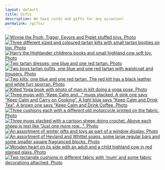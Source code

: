 ```yaml
---
layout: default
title: Gifts
description: We have cards and gifts for any occasion!
permalink: /gifts/
---
```


<div class ="image-gallery gallery-flex gallery-columns-three">
  <div class="gallery-item">
    <a href="/assets/images/gifts/classic-pooh-stuffed-toys.jpg" title="Classic Pooh stuffed toys" target="_blank">
      <img src="/assets/thumbs/classic-pooh-stuffed-toys.jpg" alt="Winnie the Pooh, Tigger, Eeyore and Piglet stuffed toys. Photo" class="img-gallery">
    </a>
  </div>
  <div class="gallery-item">
    <a href="/assets/images/gifts/baby-kilts-and-tartan-booties.jpg" title="Baby and girls kilts and tartan booties" target="_blank">
      <img src="/assets/thumbs/baby-kilts-and-tartan-booties.jpg" alt="Three different sized and coloured tartan kilts with small tartan booties on top. Photo" class="img-gallery">
    </a>
  </div>
  <div class="gallery-item">
    <a href="/assets/images/gifts/harry-highlander-childrens-books.jpg" title="Harry the Highlander childrens books" target="_blank">
      <img src="/assets/thumbs/harry-highlander-childrens-books.jpg" alt="Harry the Highlander childrens books and small highland cow soft toy. Photo" class="img-gallery">
    </a>
  </div>
  <div class="gallery-item">
    <a href="/assets/images/gifts/girls-tartan-dresses.jpg" title="Girls tartan dresses" target="_blank">
      <img src="/assets/thumbs/girls-tartan-dresses.jpg" alt="Two tartan dresses; one blue and one red tartan. Photo" class="img-gallery">
    </a>
  </div>
  <div class="gallery-item">
    <a href="/assets/images/gifts/boys-tartan-outfit.jpg" title="Boys tartan outfits" target="_blank">
      <img src="/assets/thumbs/boys-tartan-outfit.jpg" alt="Two boys tartan oufits, one blue and one red tartan with waistcoat and trousers. Photo" class="img-gallery">
    </a>
  </div>
  <div class="gallery-item">
    <a href="/assets/images/gifts/boys-kilts.jpg" title="Boys kilts and sporran" target="_blank">
      <img src="/assets/thumbs/boys-kilts.jpg" alt="Two kilts; one blue and one red tartan. The red kilt has a black leather and white furr sporran. Photo" class="img-gallery">
    </a>
  </div>
  <div class="gallery-item">
    <a href="/assets/images/gifts/kilted-yoga-picture-book.jpg" title="Kilted Yoga: Kilted Laid Bare book" target="_blank">
      <img src="/assets/thumbs/kilted-yoga-picture-book.jpg" alt="Kilted Yoga book with photo of man in kilt doing a yoga pose. Photo" class="img-gallery">
    </a>
  </div>
  <div class="gallery-item">
    <a href="/assets/images/gifts/keep-calm-mugs.jpg" title="Keep Calm and Carry On mugs" target="_blank">
      <img src="/assets/thumbs/keep-calm-mugs.jpg" alt="Three mugs with “Keep Calm and...” mugs stacked. A pink one says “Keep Calm and Carry on Cooking”. A light blue says “Keep Calm and Drink Tea”. A brown one says “Keep Calm and Drink Coffee. Photo" class="img-gallery">
    </a>
  </div>
  <div class="gallery-item">
    <a href="/assets/images/gifts/motorbike-cushions.jpg" title="Custom motorbike cushions" target="_blank">
      <img src="/assets/thumbs/motorbike-cushions.jpg" alt="Three cushions each with a different old motorcycle printed on the fabric. Photo" class="img-gallery">
    </a>
  </div>
  <div class="gallery-item">
    <a href="/assets/images/gifts/sheep-mugs.jpg" title="Crocheting sheep mugs" target="_blank">
      <img src="/assets/thumbs/sheep-mugs.jpg" alt="Three mugs stacked with a cartoon sheep doing crochet. Above each sheep is text like “Just one more row...”. Photo" class="img-gallery">
    </a>
  </div>
  <div class="gallery-item">
    <a href="/assets/images/gifts/shop-window-mixed-collection-of-products.jpg" title="Our shop window display" target="_blank">
      <img src="/assets/thumbs/shop-window-mixed-collection-of-products.jpg" alt="An assortment of winter gifts and toys as part of a window display. Photo" class="img-gallery">
    </a>
  </div>
  <div class="gallery-item">
    <a href="/assets/images/gifts/heyland-soap.jpg" title="Heyland and Whittle soaps" target="_blank">
      <img src="/assets/thumbs/heyland-soap.jpg" alt="An assortment of Heyland and Whittel soaps, some large regular bars and some smaller square fragranced blocks. Photo" class="img-gallery">
    </a>
  </div>
  <div class="gallery-item">
    <a href="/assets/images/gifts/stained-glass-cows-and-heart-ornament.png" title="Locally made stained glass gifts" target="_blank">
      <img src="/assets/thumbs/stained-glass-cows-and-heart-ornament.png" alt="Wooden heart on its side with an adult and a child highland cow in red stained glass. Photo" class="img-gallery">
    </a>
  </div>
  <div class="gallery-item">
    <a href="/assets/images/gifts/mum-cushions.jpg" title="Custom made ‘mum’ cushions" target="_blank">
      <img src="/assets/thumbs/mum-cushions.jpg" alt="Two rectangle cushions in different fabric with ‘mum’ and some fabric decorations attached. Photo" class="img-gallery">
    </a>
  </div>
 </div>
